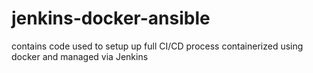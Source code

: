 # jenkins-docker-ansible

contains code used to setup up full CI/CD process containerized using docker and managed via Jenkins
